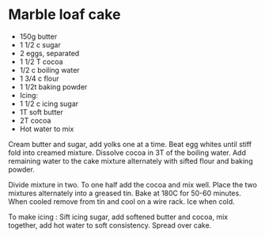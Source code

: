 # Marble loaf cake

* 150g butter
* 1 1/2 c sugar
* 2 eggs, separated
* 1 1/2 T cocoa
* 1/2 c boiling water
* 1 3/4 c flour
* 1 1/2t baking powder
* Icing:
* 1 1/2 c icing sugar
* 1T soft butter
* 2T cocoa
* Hot water to mix

Cream butter and sugar,  add yolks one at a time.  Beat egg whites until stiff fold into creamed mixture.  Dissolve cocoa in 3T of the boiling water.  Add remaining water to the cake mixture alternately with sifted flour and baking powder.

Divide mixture in two.  To one half add the cocoa and mix well.  Place the two mixtures alternately into a greased tin.  Bake at 180C for 50-60 minutes.  When cooled remove from tin and cool on a wire rack.  Ice when cold.

To make icing : Sift icing sugar, add softened butter and cocoa, mix together, add hot water to soft consistency.  Spread over cake.


